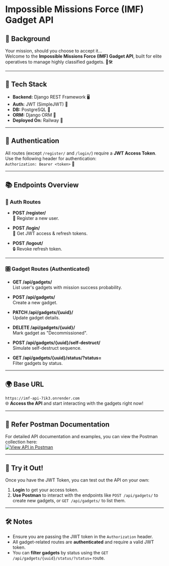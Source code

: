 # Impossible Missions Force (IMF) Gadget API

## 🎯 Background
Your mission, should you choose to accept it…  
Welcome to the **Impossible Missions Force (IMF) Gadget API**, built for elite operatives to manage highly classified gadgets. 💼🛠️

---

## 🔧 Tech Stack
- **Backend:** Django REST Framework 🖥️
- **Auth:** JWT (SimpleJWT) 🔑
- **DB:** PostgreSQL 💾
- **ORM:** Django ORM 🔄
- **Deployed On:** Railway 🚀

---

## 🔐 Authentication
All routes (except `/register/` and `/login/`) require a **JWT Access Token**.  
Use the following header for authentication:  
`Authorization: Bearer <token>` 🔑

---

## 📚 Endpoints Overview

### 👤 Auth Routes
- **POST /register/**  
  🔑 Register a new user.
  
- **POST /login/**  
  🚪 Get JWT access & refresh tokens.
  
- **POST /logout/**  
  🔒 Revoke refresh token.

---

### 🎛️ Gadget Routes (Authenticated)
- **GET /api/gadgets/**  
     List user's gadgets with mission success probability.

- **POST /api/gadgets/**  
     Create a new gadget.

- **PATCH /api/gadgets/{uuid}/**  
     Update gadget details.

- **DELETE /api/gadgets/{uuid}/**  
     Mark gadget as "Decommissioned".

- **POST /api/gadgets/{uuid}/self-destruct/**  
     Simulate self-destruct sequence.

- **GET /api/gadgets/{uuid}/status/?status=**  
     Filter gadgets by status.

---

## 🌍 Base URL
`https://imf-api-7ik3.onrender.com`  
🌐 **Access the API** and start interacting with the gadgets right now!

---

## 📑 Refer Postman Documentation
For detailed API documentation and examples, you can view the Postman collection here:  
[![View API in Postman](https://i.postimg.cc/L4kmQ1yF/postman-248x256.png)](https://documenter.getpostman.com/view/37555239/2sB2cd4xoq#e5719b4f-ac99-4473-9091-53e8b0f9fea0)

---


## 📲 Try it Out!
Once you have the JWT Token, you can test out the API on your own:

1. **Login** to get your access token.
2. **Use Postman** to interact with the endpoints like `POST /api/gadgets/` to create new gadgets, or `GET /api/gadgets/` to list them. 

---

## 🛠️ Notes
- Ensure you are passing the JWT token in the `Authorization` header.
- All gadget-related routes are **authenticated** and require a valid JWT token.
- You can **filter gadgets** by status using the `GET /api/gadgets/{uuid}/status/?status=` route.
